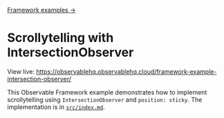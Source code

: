 [Framework examples →](../)

# Scrollytelling with IntersectionObserver

View live: <https://observablehq.observablehq.cloud/framework-example-intersection-observer/>

This Observable Framework example demonstrates how to implement scrollytelling using `IntersectionObserver` and `position: sticky`. The implementation is in [`src/index.md`](./src/index.md?plain=1).
